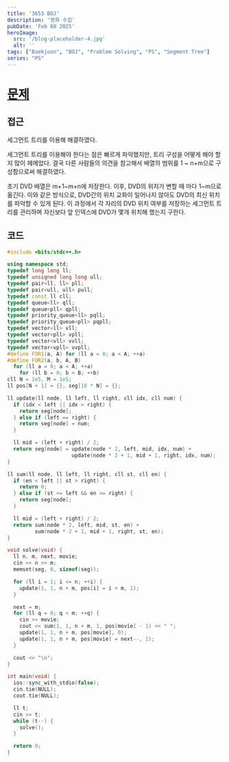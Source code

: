 ```yaml
---
title: '3653 BOJ'
description: '영화 수집'
pubDate: 'Feb 08 2025'
heroImage:
  src: '/blog-placeholder-4.jpg'
  alt: ''
tags: ["Baekjoon", "BOJ", "Problem Solving", "PS", "Segment Tree"]
series: "PS"
---
```


# [문제](https://www.acmicpc.net/problem/3653)

## 접근

세그먼트 트리를 이용해 해결하였다.

세그먼트 트리를 이용해야 한다는 점은 빠르게 파악했지만, 트리 구성을 어떻게 해야 할지 많이 헤메었다.
결국 다른 사람들의 의견을 참고해서 배열의 범위를 1 ~ n+m으로 구성함으로써 해결하였다.

초기 DVD 배열은 m+1~m+n에 저장한다. 이후, DVD의 위치가 변할 때 마다 1~m으로 옮긴다.
이와 같은 방식으로, DVD간의 위치 교화이 일어나지 않아도 DVD의 최신 위치를 파악할 수 있게 된다.
이 과정에서 각 자리의 DVD 위치 여부를 저장하는
세그먼트 트리를 관리하며 자신보다 앞 인덱스에 DVD가 몇개 위치해 했는지 구한다.

## 코드

```c++
#include <bits/stdc++.h>

using namespace std;
typedef long long ll;
typedef unsigned long long ull;
typedef pair<ll, ll> pll;
typedef pair<ull, ull> pull;
typedef const ll cll;
typedef queue<ll> qll;
typedef queue<pll> qpll;
typedef priority_queue<ll> pqll;
typedef priority_queue<pll> pqpll;
typedef vector<ll> vll;
typedef vector<pll> vpll;
typedef vector<vll> vvll;
typedef vector<vpll> vvpll;
#define FOR1(a, A) for (ll a = 0; a < A; ++a)
#define FOR2(a, b, A, B)                                                       \
  for (ll a = 0; a < A; ++a)                                                   \
    for (ll b = 0; b < B; ++b)
cll N = 1e5, M = 1e5;
ll pos[N + 1] = {}, seg[18 * N] = {};

ll update(ll node, ll left, ll right, cll idx, cll num) {
  if (idx < left || idx > right) {
    return seg[node];
  } else if (left == right) {
    return seg[node] = num;
  }

  ll mid = (left + right) / 2;
  return seg[node] = update(node * 2, left, mid, idx, num) +
                     update(node * 2 + 1, mid + 1, right, idx, num);
}

ll sum(ll node, ll left, ll right, cll st, cll en) {
  if (en < left || st > right) {
    return 0;
  } else if (st <= left && en >= right) {
    return seg[node];
  }

  ll mid = (left + right) / 2;
  return sum(node * 2, left, mid, st, en) +
         sum(node * 2 + 1, mid + 1, right, st, en);
}

void solve(void) {
  ll n, m, next, movie;
  cin >> n >> m;
  memset(seg, 0, sizeof(seg));

  for (ll i = 1; i <= n; ++i) {
    update(1, 1, n + m, pos[i] = i + m, 1);
  }

  next = m;
  for (ll q = 0; q < m; ++q) {
    cin >> movie;
    cout << sum(1, 1, n + m, 1, pos[movie] - 1) << " ";
    update(1, 1, n + m, pos[movie], 0);
    update(1, 1, n + m, pos[movie] = next--, 1);
  }

  cout << "\n";
}

int main(void) {
  ios::sync_with_stdio(false);
  cin.tie(NULL);
  cout.tie(NULL);

  ll t;
  cin >> t;
  while (t--) {
    solve();
  }

  return 0;
}
```